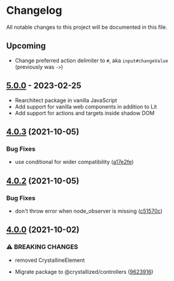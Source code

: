 # Changelog

All notable changes to this project will be documented in this file.

## Upcoming

- Change preferred action delimiter to `#`, aka `input#changeValue` (previously was `->`)

## [5.0.0](https://github.com/whitefusionhq/crystallized/compare/v4.0.3...v5.0.0) - 2023-02-25

- Rearchitect package in vanilla JavaScript
- Add support for vanilla web components in addition to Lit
- Add support for actions and targets inside shadow DOM

## [4.0.3](https://github.com/whitefusionhq/crystallized/compare/v4.0.2...v4.0.3) (2021-10-05)

### Bug Fixes

* use conditional for wider compatibility ([a17e2fe](https://github.com/whitefusionhq/crystallized/commit/a17e2fe6972c53dfd4722f481d7bfbb139c54531))

## [4.0.2](https://github.com/whitefusionhq/crystallized/compare/v4.0.0...v4.0.2) (2021-10-05)

### Bug Fixes

* don't throw error when node_observer is missing ([c51570c](https://github.com/whitefusionhq/crystallized/commit/c51570c3e38bfedb76b9080abbc633e1b0630753))

## [4.0.0](https://github.com/whitefusionhq/crystallized/compare/v3.0.0...v4.0.0) (2021-10-02)

### ⚠ BREAKING CHANGES

* removed CrystallineElement

* Migrate package to @crystallized/controllers ([9623916](https://github.com/whitefusionhq/crystallized/commit/96239167de6ece0399ebf10527b4805a3a7fb90f))
